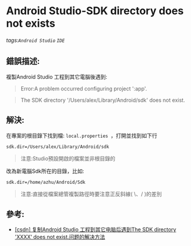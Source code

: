 # Android Studio-SDK directory does not exists
###### tags:`Android Studio` `IDE`

## 錯誤描述:

複製Android Studio 工程到其它電腦後遇到:

> Error:A problem occurred configuring project ':app'.

> The SDK directory '/Users/alex/Library/Android/sdk' does not exist.

## 解決: 

在專案的根目錄下找到檔:  `local.properties `，打開並找到如下行

`sdk.dir=/Users/alex/Library/Android/sdk`

> 注意:Studio預設開啟的檔案並非根目錄的

改為新電腦Sdk所在的目錄，比如: 

`sdk.dir=/home/azhu/Android/Sdk`

> 注意:直接從檔案總管複製路徑時要注意正反斜線( \、/ )的差別

## 參考: 
  - [[csdn] 复制Android Studio 工程到其它电脑后遇到The SDK directory 'XXXX‘ does not exist.问题的解决方法](https://blog.csdn.net/dotphoenix/article/details/50378132)